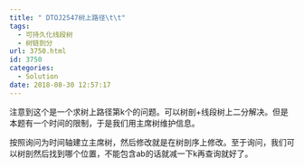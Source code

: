 ```yaml
---
title: " DTOJ2547树上路径\t\t"
tags:
  - 可持久化线段树
  - 树链剖分
url: 3750.html
id: 3750
categories:
  - Solution
date: 2018-08-30 12:57:17
---
```


注意到这个是一个求树上路径第k个的问题。可以树剖+线段树上二分解决。但是本题有一个时间的限制，于是我们用主席树维护信息。

按照询问为时间轴建立主席树，然后修改就是在树剖序上修改。至于询问，我们可以树剖然后找到哪个位置，不能包含ab的话就减一下k再查询就好了。
